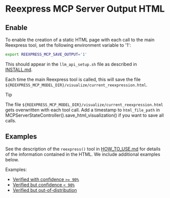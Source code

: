 # Reexpress MCP Server Output HTML

## Enable

To enable the creation of a static HTML page with each call to the main Reexpress tool, set the following environment variable to '1':

```bash
export REEXPRESS_MCP_SAVE_OUTPUT='1'
```

This should appear in the `llm_api_setup.sh` file as described in [INSTALL.md](/INSTALL.md#5-configure-environment-variables-and-llm-api-keys).

Each time the main Reexpress tool is called, this will save the file `${REEXPRESS_MCP_MODEL_DIR}/visualize/current_reexpression.html`. 

> [!TIP]
> The file `${REEXPRESS_MCP_MODEL_DIR}/visualize/current_reexpression.html` gets overwritten with each tool call. Add a timestamp to `html_file_path` in MCPServerStateController().save_html_visualization() if you want to save all calls.

## Examples

See the description of the `reexpress()` tool in [HOW_TO_USE.md](HOW_TO_USE.md#the-reexpress-tool-reexpressuser_question-str-ai_response-str) for details of the information contained in the HTML. We include additional examples below.

Examples:
- [Verified with confidence `>= 90%`](example_output/html_output_examples/current_reexpression_pos_example.html)
- [Verified but confidence `< 90%`](example_output/html_output_examples/current_reexpression_pos_but_lower_confidence_example.html)
- [Verified but out-of-distribution](example_output/html_output_examples/current_reexpression_pos_but_out_of_distribution.html)






